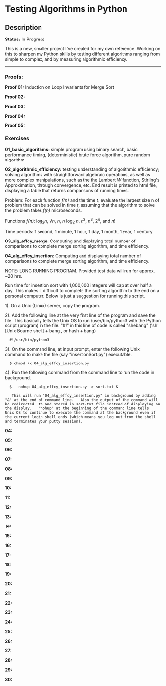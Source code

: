 # Testing Algorithms in Python

## Description
**Status:** In Progress

This is a new, smaller project I've created for my own reference. Working on this to sharpen my Python skills by testing different algorithms ranging from simple to complex, and by measuring algorithmic efficiency.

---
### Proofs:
**Proof 01:** Induction on Loop Invariants for Merge Sort

**Proof 02:**

**Proof 03:**

**Proof 04:**

**Proof 05:**


### Exercises

**01_basic_algorithms:** simple program using binary search, basic performance timing, (deterministic) brute force algorithm, pure random algorithm

**02_algorithmic_efficiency:** testing understanding of algorithmic efficiency; solving algorithms with straightforward algebraic operations, as well as more complex manipulations, such as the the Lambert _W_ function, Stirling's Approximation, through convergence, etc. End result is printed to html file, displaying a table that returns comparisons of running times.

Problem: For each function _f(n)_ and the time _t_, evaluate the largest size n of problem that can be solved in time _t_, assuming that the algorithm to solve the problem takes _f(n)_ microseconds.

Functions _f(n)_: log<sub>2</sub>_n_, √_n_, _n_, _n_ log<sub>2</sub> _n_, _n_<sup>2</sup>, _n_<sup>3</sup>, 2<sup>_n_</sup>, and _n_!

Time periods: 1 second, 1 minute, 1 hour, 1 day, 1 month, 1 year, 1 century

**03_alg_effcy_merge**: Computing and displaying total number of comparisons to complete merge sorting algorithm, and time efficiency.

**04_alg_effcy_insertion**: Computing and displaying total number of comparisons to complete merge sorting algorithm, and time efficiency.

NOTE: LONG RUNNING PROGRAM. Provided test data will run for approx. ~20 hrs.

Run time for insertion sort with 1,000,000 integers will cap at over half a day. This makes it difficult to complete the sorting  algorithm to the end on a personal computer.  Below is just a suggestion for running this script.

1). On a Unix  (Linux) server,  copy the program.

2).  Add the following line at the very first line of the program and save the file.  This basically tells the Unix OS to run /user/bin/python3  with the Python script (program) in the file.  "#!" in this line of code is called  "shebang"  ('sh'  [Unix Bourne shell]  + bang , or hash + bang)

      #!/usr/bin/python3

3).  On the command line, at input prompt, enter the following Unix command to make the file (say "insertionSort.py")  executable.

      $ chmod +x 04_alg_effcy_insertion.py

4). Run the following command from the command line to run the code in background.

      $   nohup 04_alg_effcy_insertion.py  > sort.txt &

       This will run "04_alg_effcy_insertion.py" in background by adding "&" at the end of command line.   Also the output of the command will be redirected  to and stored in sort.txt file instead of displaying on the display.   "nohup" at the beginning of the command line tells  Unix OS to continue to execute the command at the background even if the current login shell ends (which means you log out from the shell and terminates your putty session).



**04:**

**05:**

**06:**

**07:**

**08:**

**09:**

**10:**

**11:**

**12:**

**13:**

**14:**

**15:**

**16:**

**17:**

**18:**

**19:**

**20:**

**21:**

**22:**

**23:**

**24:**

**25:**

**26:**

**27:**

**28:**

**29:**

**30:**